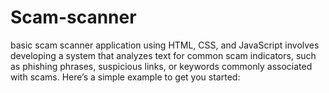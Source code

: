 # Scam-scanner
basic scam scanner application using HTML, CSS, and JavaScript involves developing a system that analyzes text for common scam indicators, such as phishing phrases, suspicious links, or keywords commonly associated with scams. Here’s a simple example to get you started:
